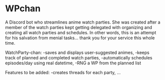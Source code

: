 # WPchan

A Discord bot who streamlines anime watch parties.
She was created after a member of the watch parties kept getting delegated with organizing and creating all watch parties and schedules.
In other words, this is an attempt for his salvation from menial tasks... thank you for your service this whole time.

WatchParty-chan: 
-saves and displays user-suggested animes, 
-keeps track of planned and completed watch parties, 
-automatically schedules episodes/day using real datetime,
-RNG a WP from the planned list


Features to be added:
-creates threads for each party,
...

